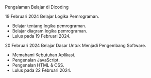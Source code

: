 Pengalaman Belajar di Dicoding

19 Februari 2024
Belajar Logika Pemrograman.
* Belajar tentang logika pemrograman.
* Belajar diagram logika pemrograman.
* Lulus pada 19 Februari 2024.

20 Februari 2024
Belajar Dasar Untuk Menjadi Pengembang Software.
* Memahami Kebutuhan Aplikasi.
* Pengenalan JavaScript.
* Pengenalan HTML & CSS.
* Lulus pada 22 Februari 2024.
